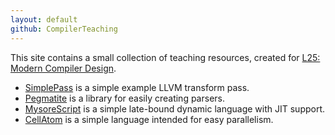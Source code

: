 ```yaml
---
layout: default
github: CompilerTeaching
---
```


This site contains a small collection of teaching resources, created for [L25: Modern Compiler Design](http://www.cl.cam.ac.uk/teaching/current/L25/).

 * [SimplePass](simplepass/) is a simple example LLVM transform pass.
 * [Pegmatite](pegmatite/) is a library for easily creating parsers.
 * [MysoreScript](mysorescript) is a simple late-bound dynamic language with JIT support.
 * [CellAtom](cellatom) is a simple language intended for easy parallelism.
